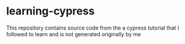# learning-cypress
This repository contains source code from the a cypress tutorial that I followed to learn and is not generated originally by me
